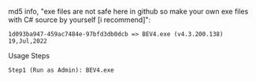 md5 info, "exe files are not safe here in github so make your own exe files with C# source by yourself [i recommend]":
     
    
   
    1d093ba947-459ac7484e-97bfd3db0dcb => BEV4.exe (v4.3.200.138) 19,Jul,2022
    

Usage Steps

    Step1 (Run as Admin): BEV4.exe  

   
